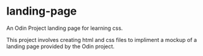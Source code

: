 # landing-page
An Odin Project landing page for learning css. 

This project involves creating html and css files to impliment a mockup of a landing page provided by the Odin project. 
